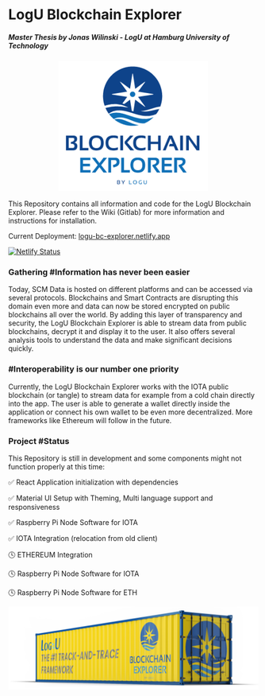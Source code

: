 # LogU Blockchain Explorer
##### Master Thesis by Jonas Wilinski - LogU at Hamburg University of Technology

<p align="center">
<img src="./docs/logo/PNG/LogU_BE_logo_color.png" alt="LogU Blockchain Explorer Logo" width="300"/>
</p>

This Repository contains all information and code for the LogU Blockchain Explorer. Please refer to the Wiki (Gitlab) for more information and instructions for installation.

Current Deployment: [logu-bc-explorer.netlify.app](https://logu-bc-explorer.netlify.app/)

[![Netlify Status](https://api.netlify.com/api/v1/badges/11788fc5-b3de-47e2-8dd2-b9085451b091/deploy-status)](https://app.netlify.com/sites/logu-bc-explorer/deploys)

### Gathering #Information has never been easier

Today, SCM Data is hosted on different platforms and can be accessed via several protocols. Blockchains and Smart Contracts are disrupting this domain even more and data can now be stored encrypted on public blockchains all over the world. By adding this layer of transparency and security, the LogU Blockchain Explorer is able to stream data from public blockchains, decrypt it and display it to the user. It also offers several analysis tools to understand the data and make significant decisions quickly.

### #Interoperability is our number one priority

Currently, the LogU Blockchain Explorer works with the IOTA public blockchain (or tangle) to stream data for example from a cold chain directly into the app. The user is able to generate a wallet directly inside the application or connect his own wallet to be even more decentralized. More frameworks like Ethereum will follow in the future.

### Project #Status

This Repository is still in development and some components might not function properly at this time:

:white_check_mark: React Application initialization with dependencies

:white_check_mark: Material UI Setup with Theming, Multi language support and responsiveness

:white_check_mark: Raspberry Pi Node Software for IOTA

:white_check_mark: IOTA Integration (relocation from old client)

:clock4: ETHEREUM Integration 

:clock4: Raspberry Pi Node Software for IOTA

:clock4: Raspberry Pi Node Software for ETH

![LogU Blockchain Explorer Hero](/docs/mockup/Container_LogU_BE_small.png)